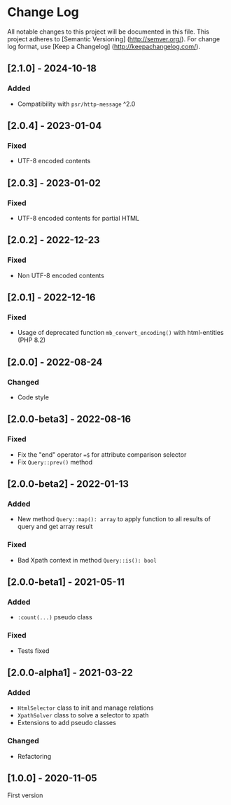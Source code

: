# Change Log

All notable changes to this project will be documented in this file. This project adheres
to [Semantic Versioning] (http://semver.org/). For change log format,
use [Keep a Changelog] (http://keepachangelog.com/).

## [2.1.0] - 2024-10-18

### Added

- Compatibility with `psr/http-message` ^2.0

## [2.0.4] - 2023-01-04

### Fixed

- UTF-8 encoded contents

## [2.0.3] - 2023-01-02

### Fixed

- UTF-8 encoded contents for partial HTML

## [2.0.2] - 2022-12-23

### Fixed

- Non UTF-8 encoded contents

## [2.0.1] - 2022-12-16

### Fixed

- Usage of deprecated function `mb_convert_encoding()` with html-entities (PHP 8.2)

## [2.0.0] - 2022-08-24

### Changed

- Code style

## [2.0.0-beta3] - 2022-08-16

### Fixed

- Fix the "end" operator `=$` for attribute comparison selector
- Fix `Query::prev()` method

## [2.0.0-beta2] - 2022-01-13

### Added

- New method `Query::map(): array` to apply function to all results of query and get array result

### Fixed

- Bad Xpath context in method `Query::is(): bool`

## [2.0.0-beta1] - 2021-05-11

### Added

- `:count(...)` pseudo class

### Fixed

- Tests fixed

## [2.0.0-alpha1] - 2021-03-22

### Added

- `HtmlSelector` class to init and manage relations
- `XpathSolver` class to solve a selector to xpath
- Extensions to add pseudo classes

### Changed

- Refactoring

## [1.0.0] - 2020-11-05

First version
